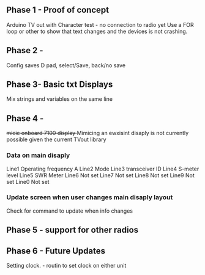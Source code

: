 ## Phase 1 - Proof of concept ##
Arduino TV out with Character test - no connection to radio yet 
Use a FOR loop or other to show that text changes and the devices is not crashing.

## Phase 2 - 
Config saves 
D pad, select/Save, back/no save 

## Phase 3- Basic txt Displays 
Mix strings and variables on the same line 

## Phase 4 -
<STRIKE>micic onboard 7100 display </STRIKE>
Mimicing an ewxisint disaply is not currently possible given the current TVout library 

### Data on main disaply 
Line1	Operating frequency A
Line2	Mode
Line3	transceiver ID
Line4	S-meter level
Line5	SWR Meter
Line6 Not set
Line7 Not set
Line8 Not set
Line9 Not set
Line0 Not set

### Update screen when user changes main disaply layout 
Check for command to update when info changes 


## Phase 5 - support for other radios 


## Phase 6 - Future Updates 
Setting clock. - routin to set clock on either unit 

